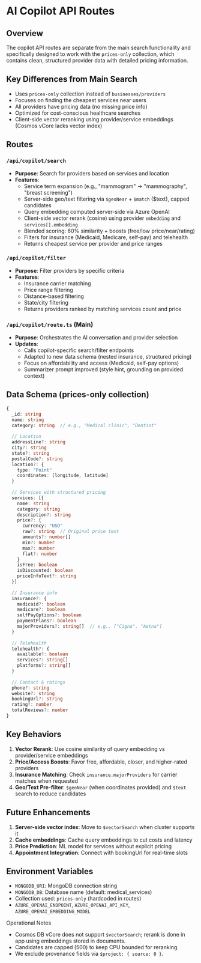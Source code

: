 # AI Copilot API Routes

## Overview
The copilot API routes are separate from the main search functionality and specifically designed to work with the `prices-only` collection, which contains clean, structured provider data with detailed pricing information.

## Key Differences from Main Search
- Uses `prices-only` collection instead of `businesses/providers`
- Focuses on finding the cheapest services near users
- All providers have pricing data (no missing price info)
- Optimized for cost-conscious healthcare searches
- Client-side vector reranking using provider/service embeddings (Cosmos vCore lacks vector index)

## Routes

### `/api/copilot/search`
- **Purpose**: Search for providers based on services and location
- **Features**:
  - Service term expansion (e.g., "mammogram" → "mammography", "breast screening")
  - Server-side geo/text filtering via `$geoNear` + `$match` ($text), capped candidates
  - Query embedding computed server-side via Azure OpenAI
  - Client-side vector rerank (cosine) using provider `embedding` and `services[].embedding`
  - Blended scoring: 60% similarity + boosts (free/low price/near/rating)
  - Filters for insurance (Medicaid, Medicare, self-pay) and telehealth
  - Returns cheapest service per provider and price ranges

### `/api/copilot/filter`
- **Purpose**: Filter providers by specific criteria
- **Features**:
  - Insurance carrier matching
  - Price range filtering
  - Distance-based filtering
  - State/city filtering
  - Returns providers ranked by matching services count and price

### `/api/copilot/route.ts` (Main)
- **Purpose**: Orchestrates the AI conversation and provider selection
- **Updates**:
  - Calls copilot-specific search/filter endpoints
  - Adapted to new data schema (nested insurance, structured pricing)
  - Focus on affordability and access (Medicaid, self-pay options)
  - Summarizer prompt improved (style hint, grounding on provided context)

## Data Schema (prices-only collection)

```typescript
{
  _id: string
  name: string
  category: string  // e.g., "Medical clinic", "Dentist"
  
  // Location
  addressLine?: string
  city?: string
  state?: string
  postalCode?: string
  location?: {
    type: "Point"
    coordinates: [longitude, latitude]
  }
  
  // Services with structured pricing
  services: [{
    name: string
    category: string
    description?: string
    price?: {
      currency: "USD"
      raw?: string  // Original price text
      amounts?: number[]
      min?: number
      max?: number
      flat?: number
    }
    isFree: boolean
    isDiscounted: boolean
    priceInfoText?: string
  }]
  
  // Insurance info
  insurance?: {
    medicaid?: boolean
    medicare?: boolean
    selfPayOptions?: boolean
    paymentPlans?: boolean
    majorProviders?: string[]  // e.g., ["Cigna", "Aetna"]
  }
  
  // Telehealth
  telehealth?: {
    available?: boolean
    services?: string[]
    platforms?: string[]
  }
  
  // Contact & ratings
  phone?: string
  website?: string
  bookingUrl?: string
  rating?: number
  totalReviews?: number
}
```

## Key Behaviors

1. **Vector Rerank**: Use cosine similarity of query embedding vs provider/service embeddings
2. **Price/Access Boosts**: Favor free, affordable, closer, and higher-rated providers
3. **Insurance Matching**: Check `insurance.majorProviders` for carrier matches when requested
4. **Geo/Text Pre-filter**: `$geoNear` (when coordinates provided) and `$text` search to reduce candidates

## Future Enhancements

1. **Server-side vector index**: Move to `$vectorSearch` when cluster supports it
2. **Cache embeddings**: Cache query embeddings to cut costs and latency
3. **Price Prediction**: ML model for services without explicit pricing
4. **Appointment Integration**: Connect with bookingUrl for real-time slots

## Environment Variables
- `MONGODB_URI`: MongoDB connection string
- `MONGODB_DB`: Database name (default: medical_services)
- Collection used: `prices-only` (hardcoded in routes)
- `AZURE_OPENAI_ENDPOINT`, `AZURE_OPENAI_API_KEY`, `AZURE_OPENAI_EMBEDDING_MODEL`

Operational Notes
- Cosmos DB vCore does not support `$vectorSearch`; rerank is done in app using embeddings stored in documents.
- Candidates are capped (500) to keep CPU bounded for reranking.
- We exclude provenance fields via `$project: { source: 0 }`.
